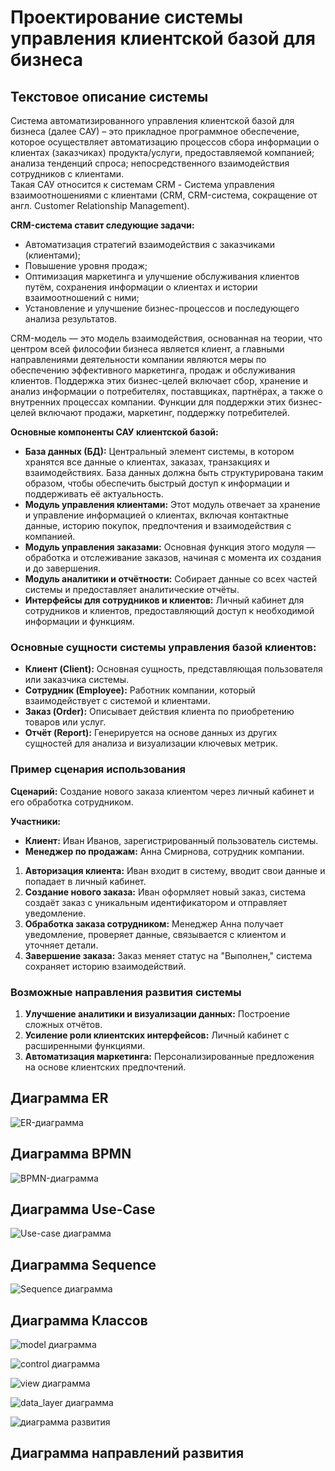 # Проектирование системы управления клиентской базой для бизнеса

## Текстовое описание системы

Система автоматизированного управления клиентской базой для бизнеса (далее САУ) – это прикладное программное обеспечение, которое осуществляет автоматизацию процессов сбора информации о клиентах (заказчиках) продукта/услуги, предоставляемой компанией; анализа тенденций спроса; непосредственного взаимодействия сотрудников с клиентами.  
Такая САУ относится к системам CRM - Система управления взаимоотношениями с клиентами (CRM, CRM-система, сокращение от англ. Customer Relationship Management).

**CRM-система ставит следующие задачи:**
- Автоматизация стратегий взаимодействия с заказчиками (клиентами);
- Повышение уровня продаж;
- Оптимизация маркетинга и улучшение обслуживания клиентов путём, сохранения информации о клиентах и истории взаимоотношений с ними;
- Установление и улучшение бизнес-процессов и последующего анализа результатов.

CRM-модель — это модель взаимодействия, основанная на теории, что центром всей философии бизнеса является клиент, а главными направлениями деятельности компании являются меры по обеспечению эффективного маркетинга, продаж и обслуживания клиентов. Поддержка этих бизнес-целей включает сбор, хранение и анализ информации о потребителях, поставщиках, партнёрах, а также о внутренних процессах компании. Функции для поддержки этих бизнес-целей включают продажи, маркетинг, поддержку потребителей.

**Основные компоненты САУ клиентской базой:**
- **База данных (БД):** Центральный элемент системы, в котором хранятся все данные о клиентах, заказах, транзакциях и взаимодействиях. База данных должна быть структурирована таким образом, чтобы обеспечить быстрый доступ к информации и поддерживать её актуальность.
- **Модуль управления клиентами:** Этот модуль отвечает за хранение и управление информацией о клиентах, включая контактные данные, историю покупок, предпочтения и взаимодействия с компанией.
- **Модуль управления заказами:** Основная функция этого модуля — обработка и отслеживание заказов, начиная с момента их создания и до завершения.
- **Модуль аналитики и отчётности:** Собирает данные со всех частей системы и предоставляет аналитические отчёты.
- **Интерфейсы для сотрудников и клиентов:** Личный кабинет для сотрудников и клиентов, предоставляющий доступ к необходимой информации и функциям.

### Основные сущности системы управления базой клиентов:
- **Клиент (Client):** Основная сущность, представляющая пользователя или заказчика системы.
- **Сотрудник (Employee):** Работник компании, который взаимодействует с системой и клиентами.
- **Заказ (Order):** Описывает действия клиента по приобретению товаров или услуг.
- **Отчёт (Report):** Генерируется на основе данных из других сущностей для анализа и визуализации ключевых метрик.

### Пример сценария использования
**Сценарий:** Создание нового заказа клиентом через личный кабинет и его обработка сотрудником.

**Участники:**
- **Клиент:** Иван Иванов, зарегистрированный пользователь системы.
- **Менеджер по продажам:** Анна Смирнова, сотрудник компании.

1. **Авторизация клиента:** Иван входит в систему, вводит свои данные и попадает в личный кабинет.
2. **Создание нового заказа:** Иван оформляет новый заказ, система создаёт заказ с уникальным идентификатором и отправляет уведомление.
3. **Обработка заказа сотрудником:** Менеджер Анна получает уведомление, проверяет данные, связывается с клиентом и уточняет детали.
4. **Завершение заказа:** Заказ меняет статус на "Выполнен," система сохраняет историю взаимодействий.

### Возможные направления развития системы
1. **Улучшение аналитики и визуализации данных:** Построение сложных отчётов.
2. **Усиление роли клиентских интерфейсов:** Личный кабинет с расширенными функциями.
3. **Автоматизация маркетинга:** Персонализированные предложения на основе клиентских предпочтений.




## Диаграмма ER

![ER-диаграмма](https://github.com/Hohichh/BSUIR_labs/blob/main/sem5/OMIS/diagrams/er2.png)

## Диаграмма BPMN 

![BPMN-диаграмма](https://github.com/Hohichh/BSUIR_labs/blob/main/sem5/OMIS/diagrams/bpmn.png)

## Диаграмма Use-Case

![Use-case диаграмма](https://github.com/Hohichh/BSUIR_labs/blob/main/sem5/OMIS/diagrams/use_Case.png)

## Диаграмма Sequence

![Sequence диаграмма](https://github.com/Hohichh/BSUIR_labs/blob/main/sem5/OMIS/diagrams/Sequence.svg)

## Диаграмма Классов

![model диаграмма](https://github.com/Hohichh/BSUIR_labs/blob/main/sem5/OMIS/diagrams/model.png)

![control диаграмма](https://github.com/Hohichh/BSUIR_labs/blob/main/sem5/OMIS/diagrams/control.png)

![view диаграмма](https://github.com/Hohichh/BSUIR_labs/blob/main/sem5/OMIS/diagrams/view.png)

![data_layer диаграмма](https://github.com/Hohichh/BSUIR_labs/blob/main/sem5/OMIS/diagrams/data_layer.png)

![диаграмма развития](https://github.com/Hohichh/BSUIR_labs/blob/main/sem5/OMIS/diagrams/dev.png)

## Диаграмма направлений развития
